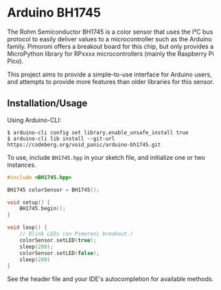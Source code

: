 Arduino BH1745
==============

The Rohm Semiconductor BH1745 is a color sensor that uses the I²C bus protocol to easily deliver values to a microcontroller such as the Arduino family. Pimoroni offers a breakout board for this chip, but only provides a MicroPython library for RPxxxx microcontrollers (mainly the Raspberry Pi Pico).

This project aims to provide a simple-to-use interface for Arduino users, and attempts to provide more features than older libraries for this sensor.

## Installation/Usage
Using Arduino-CLI:
```shellsession
$ arduino-cli config set library.enable_unsafe_install true
$ arduino-cli lib install --git-url https://codeberg.org/void_panic/arduino-bh1745.git
```

To use, include `BH1745.hpp` in your sketch file, and initialize one or two instances.

```ino
#include <BH1745.hpp>

BH1745 colorSensor = BH1745();

void setup() {
    BH1745.begin();
}

void loop() {
    // Blink LEDs (on Pimoroni breakout.)
    colorSensor.setLED(true);
    sleep(200);
    colorSensor.setLED(false);
    sleep(200)
}
```

See the header file and your IDE's autocompletion for available methods.
